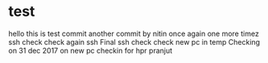 # test
hello this is test commit
another commit by nitin
once again
one more timez
ssh check
check again ssh
Final ssh check
check new pc in temp
Checking on 31 dec 2017 on new pc
checkin for hpr pranjut



